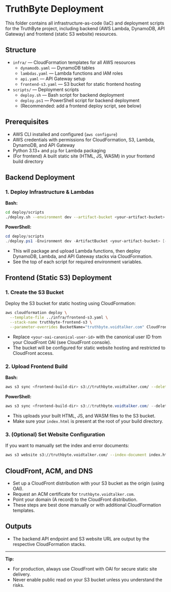 # TruthByte Deployment

This folder contains all infrastructure-as-code (IaC) and deployment scripts for the TruthByte project, including backend (AWS Lambda, DynamoDB, API Gateway) and frontend (static S3 website) resources.

## Structure

- `infra/` — CloudFormation templates for all AWS resources
  - `dynamodb.yaml` — DynamoDB tables
  - `lambdas.yaml` — Lambda functions and IAM roles
  - `api.yaml` — API Gateway setup
  - `frontend-s3.yaml` — S3 bucket for static frontend hosting
- `scripts/` — Deployment scripts
  - `deploy.sh` — Bash script for backend deployment
  - `deploy.ps1` — PowerShell script for backend deployment
  - (Recommended: add a frontend deploy script, see below)

## Prerequisites

- AWS CLI installed and configured (`aws configure`)
- AWS credentials with permissions for CloudFormation, S3, Lambda, DynamoDB, and API Gateway
- Python 3.13+ and `pip` for Lambda packaging
- (For frontend) A built static site (HTML, JS, WASM) in your frontend build directory

## Backend Deployment

### 1. Deploy Infrastructure & Lambdas

**Bash:**
```sh
cd deploy/scripts
./deploy.sh --environment dev --artifact-bucket <your-artifact-bucket> [--region <aws-region>]
```

**PowerShell:**
```powershell
cd deploy/scripts
./deploy.ps1 -Environment dev -ArtifactBucket <your-artifact-bucket> [-Region <aws-region>]
```

- This will package and upload Lambda functions, then deploy DynamoDB, Lambda, and API Gateway stacks via CloudFormation.
- See the top of each script for required environment variables.

## Frontend (Static S3) Deployment

### 1. Create the S3 Bucket

Deploy the S3 bucket for static hosting using CloudFormation:

```sh
aws cloudformation deploy \
  --template-file ../infra/frontend-s3.yaml \
  --stack-name truthbyte-frontend-s3 \
  --parameter-overrides BucketName="truthbyte.voidtalker.com" CloudFrontOAI="<your-oai-canonical-user-id>"
```
- Replace `<your-oai-canonical-user-id>` with the canonical user ID from your CloudFront OAI (see CloudFront console).
- The bucket will be configured for static website hosting and restricted to CloudFront access.

### 2. Upload Frontend Build

**Bash:**
```sh
aws s3 sync <frontend-build-dir> s3://truthbyte.voidtalker.com/ --delete
```

**PowerShell:**
```powershell
aws s3 sync <frontend-build-dir> s3://truthbyte.voidtalker.com/ --delete
```

- This uploads your built HTML, JS, and WASM files to the S3 bucket.
- Make sure your `index.html` is present at the root of your build directory.

### 3. (Optional) Set Website Configuration

If you want to manually set the index and error documents:
```sh
aws s3 website s3://truthbyte.voidtalker.com/ --index-document index.html --error-document index.html
```

## CloudFront, ACM, and DNS
- Set up a CloudFront distribution with your S3 bucket as the origin (using OAI).
- Request an ACM certificate for `truthbyte.voidtalker.com`.
- Point your domain (A record) to the CloudFront distribution.
- These steps are best done manually or with additional CloudFormation templates.

## Outputs
- The backend API endpoint and S3 website URL are output by the respective CloudFormation stacks.

---

**Tip:**
- For production, always use CloudFront with OAI for secure static site delivery.
- Never enable public read on your S3 bucket unless you understand the risks. 